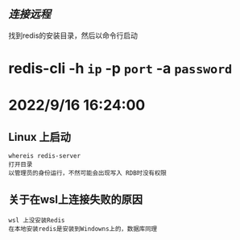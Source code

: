 ## *连接远程*
找到redis的安装目录，然后以命令行启动

redis-cli -h `ip` -p `port` -a `password`
=========================================
2022/9/16 16:24:00
=========================================

## Linux 上启动
``` 
whereis redis-server
打开目录
以管理员的身份运行，不然可能会出现写入 RDB时没有权限
```

## 关于在wsl上连接失败的原因
``` 
wsl 上没安装Redis
在本地安装redis是安装到Windowns上的，数据库同理
```